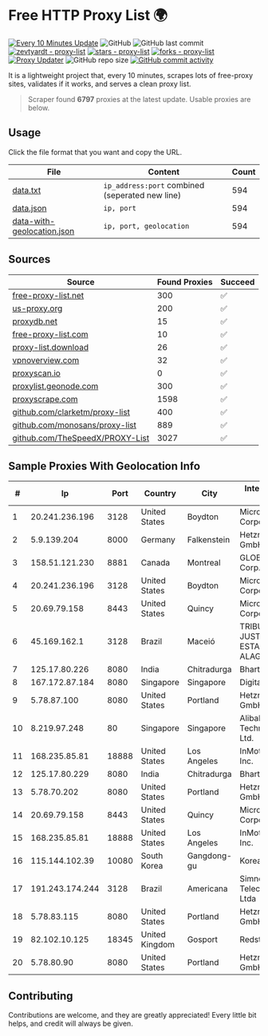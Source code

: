 
# Free HTTP Proxy List 🌍

[![Every 10 Minutes Update](https://github.com/mertguvencli/http-proxy-list/actions/workflows/main.yml/badge.svg?branch=main)](https://github.com/mertguvencli/http-proxy-list/actions/workflows/main.yml)
![GitHub](https://img.shields.io/github/license/mertguvencli/http-proxy-list)
![GitHub last commit](https://img.shields.io/github/last-commit/mertguvencli/http-proxy-list)
[![zevtyardt - proxy-list](https://img.shields.io/static/v1?label=zevtyardt&message=proxy-list&color=blue&logo=github)](https://github.com/zevtyardt/proxy-list "Go to GitHub repo")
[![stars - proxy-list](https://img.shields.io/github/stars/zevtyardt/proxy-list?style=social)](https://github.com/zevtyardt/proxy-list)
[![forks - proxy-list](https://img.shields.io/github/forks/zevtyardt/proxy-list?style=social)](https://github.com/zevtyardt/proxy-list)
[![Proxy Updater](https://github.com/zevtyardt/proxy-list/workflows/Proxy%20Updater/badge.svg)](https://github.com/zevtyardt/proxy-list/actions?query=workflow:"Proxy+Updater")
![GitHub repo size](https://img.shields.io/github/repo-size/zevtyardt/proxy-list)
[![GitHub commit activity](https://img.shields.io/github/commit-activity/m/zevtyardt/proxy-list?logo=commits)](https://github.com/zevtyardt/proxy-list/commits/main)

It is a lightweight project that, every 10 minutes, scrapes lots of free-proxy sites, validates if it works, and serves a clean proxy list.

> Scraper found **6797** proxies at the latest update. Usable proxies are below.

## Usage

Click the file format that you want and copy the URL.

|File|Content|Count|
|----|-------|-----|
|[data.txt](https://raw.githubusercontent.com/mertguvencli/http-proxy-list/main/proxy-list/data.txt)|`ip_address:port` combined (seperated new line)|594|
|[data.json](https://raw.githubusercontent.com/mertguvencli/http-proxy-list/main/proxy-list/data.json)|`ip, port`|594|
|[data-with-geolocation.json](https://raw.githubusercontent.com/mertguvencli/http-proxy-list/main/proxy-list/data-with-geolocation.json)|`ip, port, geolocation`|594|

## Sources

|Source|Found Proxies|Succeed|
|------|-------------|-------|
|[free-proxy-list.net](https://free-proxy-list.net)|300|✅|
|[us-proxy.org](https://www.us-proxy.org)|200|✅|
|[proxydb.net](http://proxydb.net)|15|✅|
|[free-proxy-list.com](https://free-proxy-list.com/?page=&port=&type%5B%5D=http&type%5B%5D=https&up_time=0&search=Search)|10|✅|
|[proxy-list.download](https://www.proxy-list.download/HTTP)|26|✅|
|[vpnoverview.com](https://vpnoverview.com/privacy/anonymous-browsing/free-proxy-servers)|32|✅|
|[proxyscan.io](https://www.proxyscan.io)|0|✅|
|[proxylist.geonode.com](https://proxylist.geonode.com/api/proxy-list?limit=300&page=1&sort_by=lastChecked&sort_type=desc&protocols=http,https)|300|✅|
|[proxyscrape.com](https://api.proxyscrape.com/v2/?request=displayproxies&protocol=http&timeout=10000&country=all&ssl=all&anonymity=all)|1598|✅|
|[github.com/clarketm/proxy-list](https://raw.githubusercontent.com/clarketm/proxy-list/master/proxy-list-raw.txt)|400|✅|
|[github.com/monosans/proxy-list](https://raw.githubusercontent.com/monosans/proxy-list/main/proxies/http.txt)|889|✅|
|[github.com/TheSpeedX/PROXY-List](https://raw.githubusercontent.com/TheSpeedX/PROXY-List/master/http.txt)|3027|✅|


## Sample Proxies With Geolocation Info

|#|Ip|Port|Country|City|Internet Service Provider|
|-|--|----|-------|----|-------------------------|
|1|20.241.236.196|3128|United States|Boydton|Microsoft Corporation|
|2|5.9.139.204|8000|Germany|Falkenstein|Hetzner Online GmbH|
|3|158.51.121.230|8881|Canada|Montreal|GLOBALTELEHOST Corp.|
|4|20.241.236.196|3128|United States|Boydton|Microsoft Corporation|
|5|20.69.79.158|8443|United States|Quincy|Microsoft Corporation|
|6|45.169.162.1|3128|Brazil|Maceió|TRIBUNAL DE JUSTIÇA DO ESTADO DE ALAGOAS|
|7|125.17.80.226|8080|India|Chitradurga|Bharti Airtel|
|8|167.172.87.184|8080|Singapore|Singapore|DigitalOcean, LLC|
|9|5.78.87.100|8080|United States|Portland|Hetzner Online GmbH|
|10|8.219.97.248|80|Singapore|Singapore|Alibaba (US) Technology Co., Ltd.|
|11|168.235.85.81|18888|United States|Los Angeles|InMotion Hosting, Inc.|
|12|125.17.80.229|8080|India|Chitradurga|Bharti Airtel|
|13|5.78.70.202|8080|United States|Portland|Hetzner Online GmbH|
|14|20.69.79.158|8443|United States|Quincy|Microsoft Corporation|
|15|168.235.85.81|18888|United States|Los Angeles|InMotion Hosting, Inc.|
|16|115.144.102.39|10080|South Korea|Gangdong-gu|Korea Telecom|
|17|191.243.174.244|3128|Brazil|Americana|Simnet Telecomunicacoes Ltda|
|18|5.78.83.115|8080|United States|Portland|Hetzner Online GmbH|
|19|82.102.10.125|18345|United Kingdom|Gosport|Redstation Limited|
|20|5.78.80.90|8080|United States|Portland|Hetzner Online GmbH|



## Contributing

Contributions are welcome, and they are greatly appreciated! Every
little bit helps, and credit will always be given.

